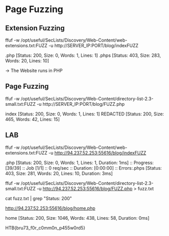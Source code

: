 # Page Fuzzing

## Extension Fuzzing

ffuf -w /opt/useful/SecLists/Discovery/Web-Content/web-extensions.txt:FUZZ -u http://SERVER_IP:PORT/blog/indexFUZZ

.php                    [Status: 200, Size: 0, Words: 1, Lines: 1]
.phps                   [Status: 403, Size: 283, Words: 20, Lines: 10]

-> The Website runs in PHP

## Page Fuzzing

ffuf -w /opt/useful/SecLists/Discovery/Web-Content/directory-list-2.3-small.txt:FUZZ -u http://SERVER_IP:PORT/blog/FUZZ.php

index                   [Status: 200, Size: 0, Words: 1, Lines: 1]
REDACTED                [Status: 200, Size: 465, Words: 42, Lines: 15]

## LAB

ffuf -w /opt/useful/SecLists/Discovery/Web-Content/web-extensions.txt:FUZZ -u http://94.237.52.253:55616/blog/indexFUZZ

.php                    [Status: 200, Size: 0, Words: 1, Lines: 1, Duration: 1ms]
:: Progress: [39/39] :: Job [1/1] :: 0 req/sec :: Duration: [0:00:00] :: Errors:.phps                   [Status: 403, Size: 281, Words: 20, Lines: 10, Duration: 3ms]


ffuf -w /opt/useful/SecLists/Discovery/Web-Content/directory-list-2.3-small.txt:FUZZ -u http://94.237.52.253:55616/blog/FUZZ.php > fuzz.txt

cat fuzz.txt | grep "Status: 200"

http://94.237.52.253:55616/blog/home.php

home                    [Status: 200, Size: 1046, Words: 438, Lines: 58, Duration: 0ms]

HTB{bru73_f0r_c0mm0n_p455w0rd5}
